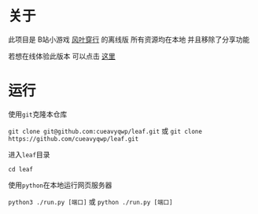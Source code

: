 # 关于

此项目是 B站小游戏 [风叶穿行](https://www.bilibili.com/blackboard/fe/activity-HQjQSdd3L8.html) 的离线版 所有资源均在本地 并且移除了分享功能

若想在线体验此版本 可以点击 [这里](https://awaqwpawa.github.io/leaf)

# 运行

使用`git`克隆本仓库

`git clone git@github.com:cueavyqwp/leaf.git` 或 `git clone https://github.com/cueavyqwp/leaf.git`

进入`leaf`目录

`cd leaf`

使用`python`在本地运行网页服务器

`python3 ./run.py [端口]` 或 `python ./run.py [端口]`
